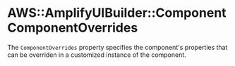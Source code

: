 # AWS::AmplifyUIBuilder::Component ComponentOverrides<a name="aws-properties-amplifyuibuilder-component-componentoverrides"></a>

The `ComponentOverrides` property specifies the component's properties that can be overriden in a customized instance of the component\.